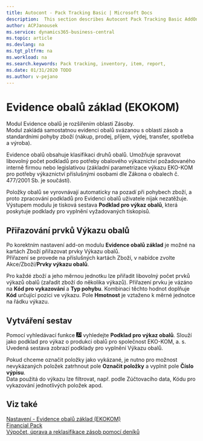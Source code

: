 ```yaml
---
title: Autocont - Pack Tracking Basic | Microsoft Docs
description:  This section describes Autocont Pack Tracking Basic AddOn
author: ACPJanousek
ms.service: dynamics365-business-central
ms.topic: article
ms.devlang: na
ms.tgt_pltfrm: na
ms.workload: na
ms.search.keywords: Pack tracking, inventory, item, report,
ms.date: 01/31/2020 TODO
ms.author: v-pejano
---
```


# Evidence obalů základ (EKOKOM)
Modul Evidence obalů je rozšířením oblasti Zásoby.  
Modul zakládá samostatnou evidenci obalů svázanou s oblastí zásob a standardními pohyby zboží (nákup, prodej, příjem, výdej, transfer, spotřeba a výroba).  

Evidence obalů obsahuje klasifikaci druhů obalů. Umožňuje spravovat libovolný počet podkladů pro potřeby obalového výkaznictví požadovaného interně firmou nebo legislativou (základní parametrizace výkazu EKO-KOM pro potřeby výkaznictví příslušnými osobami dle Zákona o obalech č. 477/2001 Sb. je součástí).  

Položky obalů se vyrovnávají automaticky na pozadí při pohybech zboží, a proto zpracování podkladů pro Evidenci obalů uživatele nijak nezatěžuje.
Výstupem modulu je tisková sestava **Podklad pro výkaz obalů**, která poskytuje podklady pro vyplnění vyžadovaných tiskopisů.

## Přiřazování prvků Výkazu obalů
Po korektním nastavení add-on modulu **Evidence obalů základ** je možné na kartách Zboží přiřazovat prvky Výkazu obalů.  
Přiřazení se provede na příslušných kartách Zboží, v nabídce zvolte Akce/Zboží/**Prvky výkazu obalů**.  

Pro každé zboží a jeho měrnou jednotku lze přiřadit libovolný počet prvků výkazů obalů (zařadit zboží do několika výkazů). Přiřazení prvku je vázáno na **Kód pro vykazování** a **Typ pohybu**. Kombinaci těchto hodnot doplňuje **Kód** určující pozici ve výkazu. Pole **Hmotnost** je vztaženo k měrné jednotce na řádku výkazu.  

## Vytváření sestav
Pomocí vyhledávací funkce ![Žárovka, která otevře funkci Řekněte mi](media/ui-search/search_small.png "Řekněte mi, co chcete dělat") vyhledejte **Podklad pro výkaz obalů**.
Slouží jako podklad pro výkaz o produkci obalů pro společnost EKO-KOM, a. s. Uvedená sestava zobrazí podklady pro vyplnění Výkazu obalů. 

Pokud chceme označit položky jako vykázané, je nutno pro možnost nevykázaných položek zatrhnout pole **Označit položky** a vyplnit pole **Číslo výpisu**.  
Data použitá do výkazu lze filtrovat, např. podle Zúčtovacího data, Kódu pro vykazování jednotlivých položek apod.

## Viz také
[Nastavení - Evidence obalů základ (EKOKOM)](ac-pack-tracking-basic-setup.md)  
[Financial Pack](ac-finance-pack.md)  
[Výpočet, úprava a reklasifikace zásob pomocí deníků](inventory-how-count-adjust-reclassify.md)
